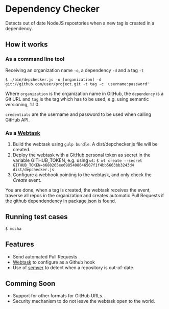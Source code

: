 
# Dependency Checker

Detects out of date NodeJS repostories when a new tag is created in a dependency.

## How it works

### As a command line tool

Receiving an organization name `-o`, a dependency `-d` and a tag `-t`

```
$ ./bin/depchecker.js -o [organization] -d git://github.com/user/project.git -t tag -c 'username:password'
```

Where `organization` is the organization name in GitHub, the `dependency` is a Git URL and `tag` is the tag which has to be used, e.g. using semantic versioning, 1.1.0.

`credentials` are the username and password to be used when calling GitHub API.

### As a [Webtask](https://webtask.io/) 

1. Build the webtask using ```gulp bundle```. A dist/depchecker.js file will be created.
2. Deploy the webtask with a GitHub personal token as secret in the variable GITHUB_TOKEN, e.g. using `wt`: ```$ wt create --secret GITHUB_TOKEN=b688265ee6985408646507f1f4bb5663bb3243d4 dist/depchecker.js```
3. Configure a webhook pointing to the webtask, and only check the *Create* event.

You are done, when a tag is created, the webtask receives the event, traverse all repos in the organization and creates automatic Pull Requests if the github dependendency in package.json is found.

## Running test cases

```
$ mocha
```

## Features

- Send automated Pull Requests
- [Webtask](https://webtask.io/) to configure as a Github hook
- Use of [semver](http://semver.org/) to detect when a repository is out-of-date.

## Comming Soon

- Support for other formats for GitHub URLs.
- Security mechanism to do not leave the webtask open to the world.


